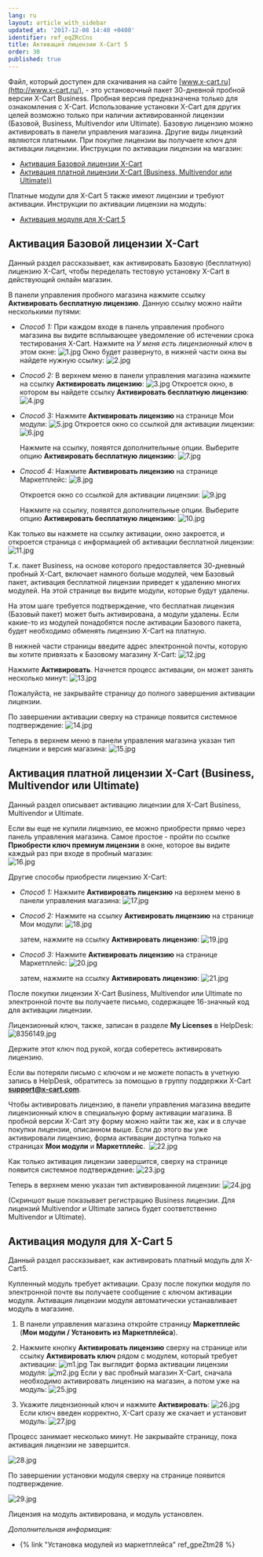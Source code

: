```yaml
---
lang: ru
layout: article_with_sidebar
updated_at: '2017-12-08 14:40 +0400'
identifier: ref_eqZRcCns
title: Активация лицензии X-Cart 5
order: 30
published: true
---
```

Файл, который доступен для скачивания на сайте [www.x-cart.ru](http://www.x-cart.ru/), - это установочный пакет 30-дневной пробной версии X-Cart Business. Пробная версия предназначена только для ознакомления с X-Cart. Использование установки X-Cart для других целей возможно только при наличии активированной лицензии (Базовой, Business, Multivendor или Ultimate). Базовую лицензию можно активировать в панели управления магазина. Другие виды лицензий являются платными. При покупке лицензии вы получаете ключ для активации лицензии. Инструкции по активации лицензии на магазин:

*   [Активация Базовой лицензии X-Cart](#активация-базовой-лицензии-x-cart)
*   [Активация платной лицензии X-Cart (Business, Multivendor или Ultimate))](#активация-платной-лицензии-x-cart-business-multivendor-или-ultimate)

Платные модули для X-Cart 5 также имеют лицензии и требуют активации. Инструкции по активации лицензии на модуль:

*   [Активация модуля для X-Cart 5](#активация-модуля-для-x-cart-5)

## Активация Базовой лицензии X-Cart

Данный раздел рассказывает, как активировать Базовую (бесплатную) лицензию X-Cart, чтобы переделать тестовую установку X-Cart  в действующий онлайн магазин.

В панели управления пробного магазина нажмите ссылку **Активировать бесплатную лицензию**. Данную ссылку можно найти несколькими путями:  

   *   _Способ 1:_
       При каждом входе в панель управления пробного магазина вы видите всплывающее уведомление об истечении срока тестирования X-Cart. Нажмите на _У меня есть лицензионный ключ_ в этом окне:
       ![1.jpg]({{site.baseurl}}/attachments/ref_eqZRcCns/1.jpg)
       Окно будет развернуто, в нижней части окна вы найдете нужную ссылку:
       ![2.jpg]({{site.baseurl}}/attachments/ref_eqZRcCns/2.jpg)

   *   _Способ 2:_ В верхнем меню в панели управления магазина нажмите на ссылку **Активировать лицензию**:
       ![3.jpg]({{site.baseurl}}/attachments/ref_eqZRcCns/3.jpg)
       Откроется окно, в котором вы найдете ссылку **Активировать бесплатную лицензию**:
       ![4.jpg]({{site.baseurl}}/attachments/ref_eqZRcCns/4.jpg)

   *    _Способ 3:_ Нажмите **Активировать лицензию** на странице Мои модули:
        ![5.jpg]({{site.baseurl}}/attachments/ref_eqZRcCns/5.jpg)
        Откроется окно со ссылкой для активации лицензии:
        ![6.jpg]({{site.baseurl}}/attachments/ref_eqZRcCns/6.jpg)

        Нажмите на ссылку, появятся дополнительные опции. Выберите опцию **Активировать бесплатную лицензию**:
        ![7.jpg]({{site.baseurl}}/attachments/ref_eqZRcCns/7.jpg)

   *   _Способ 4:_ Нажмите **Активировать лицензию** на странице Маркетплейс:
        ![8.jpg]({{site.baseurl}}/attachments/ref_eqZRcCns/8.jpg)

        Откроется окно со ссылкой для активации лицензии:
        ![9.jpg]({{site.baseurl}}/attachments/ref_eqZRcCns/9.jpg)

         Нажмите на ссылку, появятся дополнительные опции. Выберите опцию **Активировать бесплатную лицензию**:
        ![10.jpg]({{site.baseurl}}/attachments/ref_eqZRcCns/10.jpg)


Как только вы нажмете на ссылку активации, окно закроется, и откроется страница с информацией об активации бесплатной лицензии:
         ![11.jpg]({{site.baseurl}}/attachments/ref_eqZRcCns/11.jpg)
         
Т.к. пакет Business, на основе которого предоставляется 30-дневный пробный X-Cart, включает намного больше модулей, чем Базовый пакет, активация бесплатной лицензии приведет к удалению многих модулей. На этой странице вы видите модули, которые будут удалены.

На этом шаге требуется подтверждение, что бесплатная лицензия (Базовый пакет) может быть активирована, а модули удалены. Если какие-то из модулей понадобятся после активации Базового пакета, будет необходимо обменять лицензию X-Cart на платную.

В нижней части страницы введите адрес электронной почты, которую вы хотите привязать к Базовому магазину X-Cart:
          ![12.jpg]({{site.baseurl}}/attachments/ref_eqZRcCns/12.jpg)

Нажмите **Активировать**. Начнется процесс активации, он может занять несколько минут:
          ![13.jpg]({{site.baseurl}}/attachments/ref_eqZRcCns/13.jpg)
    
Пожалуйста, не закрывайте страницу до полного завершения активации лицензии.

По завершении активации сверху на странице появится системное подтверждение:
          ![14.jpg]({{site.baseurl}}/attachments/ref_eqZRcCns/14.jpg)

Теперь в верхнем меню в панели управления магазина указан тип лицензии и версия магазина:
          ![15.jpg]({{site.baseurl}}/attachments/ref_eqZRcCns/15.jpg)

## Активация платной лицензии X-Cart (Business, Multivendor или Ultimate)


Данный раздел описывает активацию лицензии для X-Cart Business, Multivendor и Ultimate.

Если вы еще не купили лицензию, ее можно приобрести прямо через панель управления магазина. Самое простое - пройти по ссылке **Приобрести ключ премиум лицензии** в окне, которое вы видите каждый раз при входе в пробный магазин:        
          ![16.jpg]({{site.baseurl}}/attachments/ref_eqZRcCns/16.jpg)

Другие способы приобрести лицензию X-Cart:

   *   _Способ 1:_ Нажмите **Активировать лицензию** на верхнем меню в панели управления магазина:
       ![17.jpg]({{site.baseurl}}/attachments/ref_eqZRcCns/17.jpg)
    
   *   _Способ 2:_ Нажмите на ссылку **Активировать лицензию** на странице Мои модули:
       ![18.jpg]({{site.baseurl}}/attachments/ref_eqZRcCns/18.jpg)

        затем, нажмите на ссылку **Активировать лицензию**:
        ![19.jpg]({{site.baseurl}}/attachments/ref_eqZRcCns/19.jpg)
           
   *   _Способ 3:_ Нажмите **Активировать лицензию** на странице Маркетплейс:
       ![20.jpg]({{site.baseurl}}/attachments/ref_eqZRcCns/20.jpg)
      
       затем, нажмите на ссылку **Активировать лицензию**:
       ![21.jpg]({{site.baseurl}}/attachments/ref_eqZRcCns/21.jpg)
        
После покупки лицензии X-Cart Business, Multivendor или Ultimate по электронной почте вы получаете письмо, содержащее 16-значный код для активации лицензии. 

Лицензионный ключ, также, записан в разделе **My Licenses** в HelpDesk:
       ![8356149.jpg]({{site.baseurl}}/attachments/ref_eqZRcCns/8356149.jpg)

Держите этот ключ под рукой, когда соберетесь активировать лицензию.

Если вы потеряли письмо с ключом и не можете попасть в учетную запись в HelpDesk, обратитесь за помощью в группу поддержки X-Cart **[support@x-cart.com](mailto:support@x-cart.com)**.

Чтобы активировать лицензию, в панели управления магазина введите лицензионный ключ в специальную форму активации магазина. В пробной версии X-Cart эту форму можно найти так же, как и в случае покупки лицензии, описанном выше. Если до этого вы уже активировали лицензию, форма активации доступна только на страницах **Мои модули** и **Маркетплейс**. 
      ![22.jpg]({{site.baseurl}}/attachments/ref_eqZRcCns/22.jpg)

Как только активация лицензии завершится, сверху на странице появится системное подтверждение:
![23.jpg]({{site.baseurl}}/attachments/ref_eqZRcCns/23.jpg)

Теперь в верхнем меню указан тип активированной лицензии:
      ![24.jpg]({{site.baseurl}}/attachments/ref_eqZRcCns/24.jpg)

(Скриншот выше показывает регистрацию Business лицензии. Для лицензий Multivendor и Ultimate запись будет соответственно Multivendor и Ultimate).

## Активация модуля для X-Cart 5

Данный раздел рассказывает, как активировать платный модуль для X-Cart5.

Купленный модуль требует активации. Сразу после покупки модуля по электронной почте вы получаете сообщение с ключом активации модуля. Активация лицензии модуля автоматически устанавливает модуль в магазине.

1.  В панели управления магазина откройте страницу **Маркетплейс**  (**Мои модули / Установить из Маркетплейса**).

2.  Нажмите кнопку **Активировать лицензию** сверху на странице или ссылку **Активировать ключ** рядом с модулем, который требует активации:
    ![m1.jpg]({{site.baseurl}}/attachments/ref_eqZRcCns/m1.jpg)
    Так выглядит форма активации лицензии модуля:
    ![m2.jpg]({{site.baseurl}}/attachments/ref_eqZRcCns/m2.jpg)
    Если у вас пробный магазин X-Cart, сначала необходимо активировать лицензию на магазин, а потом уже на модуль:
    ![25.jpg]({{site.baseurl}}/attachments/ref_eqZRcCns/25.jpg)
3.  Укажите лицензионный ключ и нажмите **Активировать**:
    ![26.jpg]({{site.baseurl}}/attachments/ref_eqZRcCns/26.jpg)
    Если ключ введен корректно, X-Cart сразу же скачает и установит модуль:
    ![27.jpg]({{site.baseurl}}/attachments/ref_eqZRcCns/27.jpg)

Процесс занимает несколько минут. Не закрывайте страницу, пока активация лицензии не завершится.

![28.jpg]({{site.baseurl}}/attachments/ref_eqZRcCns/28.jpg)

По завершении установки модуля сверху на странице появится подтверждение.

![29.jpg]({{site.baseurl}}/attachments/ref_eqZRcCns/29.jpg)

Лицензия на модуль активирована, и модуль установлен. 

_Дополнительная информация:_

*   {% link "Установка модулей из маркетплейса" ref_gpeZtm28 %}

